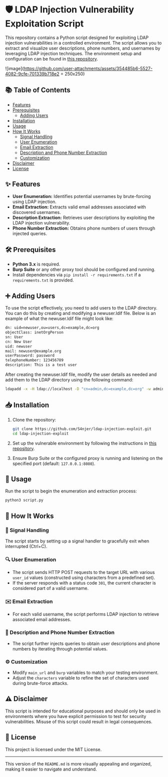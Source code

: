 # 🛡️ LDAP Injection Vulnerability Exploitation Script

This repository contains a Python script designed for exploiting LDAP injection vulnerabilities in a controlled environment. The script allows you to extract and visualize user descriptions, phone numbers, and usernames by leveraging LDAP injection techniques. The environment setup and configuration can be found in [this repository](https://github.com/motikan2010/LDAP-Injection-Vuln-App).

![image](https://github.com/user-attachments/assets/354485b6-5527-4082-9cfe-701339b718e2 = 250x250)


## 📚 Table of Contents

- [Features](#-features)
- [Prerequisites](#%EF%B8%8F-prerequisites)
  - [Adding Users](#-adding-users)
- [Installation](#-installation)
- [Usage](#-usage)
- [How It Works](#-how-it-works)
  - [Signal Handling](#-signal-handling)
  - [User Enumeration](#-user-enumeration)
  - [Email Extraction](#email-extraction)
  - [Description and Phone Number Extraction](#-description-and-phone-number-extraction)
  - [Customization](#-customization)
- [Disclaimer](#-disclaimer)
- [License](#-license)

## ✨ Features

- **User Enumeration:** Identifies potential usernames by brute-forcing using LDAP injection.
- **Email Extraction:** Extracts valid email addresses associated with discovered usernames.
- **Description Extraction:** Retrieves user descriptions by exploiting the LDAP injection vulnerability.
- **Phone Number Extraction:** Obtains phone numbers of users through injected queries.

## 🛠️ Prerequisites

- **Python 3.x** is required.
- **Burp Suite** or any other proxy tool should be configured and running.
- Install dependencies via `pip install -r requirements.txt` if a `requirements.txt` is provided.

## ➕ Adding Users
To use the script effectively, you need to add users to the LDAP directory. You can do this by creating and modifying a newuser.ldif file. Below is an example of what the newuser.ldif file might look like:

``` txt
dn: uid=newuser,ou=users,dc=example,dc=org
objectClass: inetOrgPerson
sn: User
cn: New User
uid: newuser
mail: newuser@example.org
userPassword: password
telephoneNumber: 123456789
description: This is a test user
```

After creating the newuser.ldif file, modify the user details as needed and add them to the LDAP directory using the following command:

``` bash
ldapadd -x -H ldap://localhost -D "cn=admin,dc=example,dc=org" -w admin -f newuser.ldif
```

## 📥 Installation

1. Clone the repository:
   ```bash
   git clone https://github.com/S4njer/ldap-injection-exploit.git
   cd ldap-injection-exploit
   ```

2. Set up the vulnerable environment by following the instructions in [this repository](https://github.com/motikan2010/LDAP-Injection-Vuln-App).

3. Ensure Burp Suite or the configured proxy is running and listening on the specified port (default: `127.0.0.1:8080`).

## 🚀 Usage

Run the script to begin the enumeration and extraction process:

```bash
python3 script.py
```

## 🧩 How It Works

### 🛑 Signal Handling

The script starts by setting up a signal handler to gracefully exit when interrupted (Ctrl+C).

### 🔍 User Enumeration

- The script sends HTTP POST requests to the target URL with various `user_id` values (constructed using characters from a predefined set).
- If the server responds with a status code `301`, the current character is considered part of a valid username.

### ✉️ Email Extraction

- For each valid username, the script performs LDAP injection to retrieve associated email addresses.

### 📜 Description and Phone Number Extraction

- The script further injects queries to obtain user descriptions and phone numbers by iterating through potential values.

### ⚙️ Customization

- Modify `main_url` and `burp` variables to match your testing environment.
- Adjust the `characters` variable to refine the set of characters used during brute-force attacks.

## ⚠️ Disclaimer

This script is intended for educational purposes and should only be used in environments where you have explicit permission to test for security vulnerabilities. Misuse of this script could result in legal consequences.

## 📄 License

This project is licensed under the MIT License.

---

This version of the `README.md` is more visually appealing and organized, making it easier to navigate and understand.
